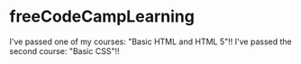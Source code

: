 # freeCodeCampLearning
I've passed one of my courses: "Basic HTML and HTML 5"!!
I've passed the second course: "Basic CSS"!!